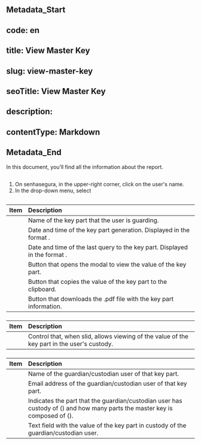 ## Metadata_Start 
## code: en
## title: View Master Key 
## slug: view-master-key 
## seoTitle: View Master Key 
## description:  
## contentType: Markdown 
## Metadata_End
In this document, you’ll find all the information about the  report.

## 

1. On senhasegura, in the upper-right corner, click on the user's name.  
2. In the drop-down menu, select 

## 

| Item | Description |
| :---- | :---- |
|  | Name of the key part that the user is guarding. |
|  | Date and time of the key part generation. Displayed in the format . |
|  | Date and time of the last query to the key part. Displayed in the format . |
|  | Button that opens the  modal to view the value of the key part. |
|  | Button that copies the value of the key part to the clipboard. |
|  | Button that downloads the .pdf file with the key part information. |

### 

| Item | Description |
| :---- | :---- |
|  | Control that, when slid, allows viewing of the value of the key part in the user's custody. |

### 

| Item | Description |
| :---- | :---- |
|  | Name of the guardian/custodian user of that key part. |
|  | Email address of the guardian/custodian user of that key part. |
|  | Indicates the part that the guardian/custodian user has custody of () and how many parts the master key is composed of (). |
|  | Text field with the value of the key part in custody of the guardian/custodian user. |